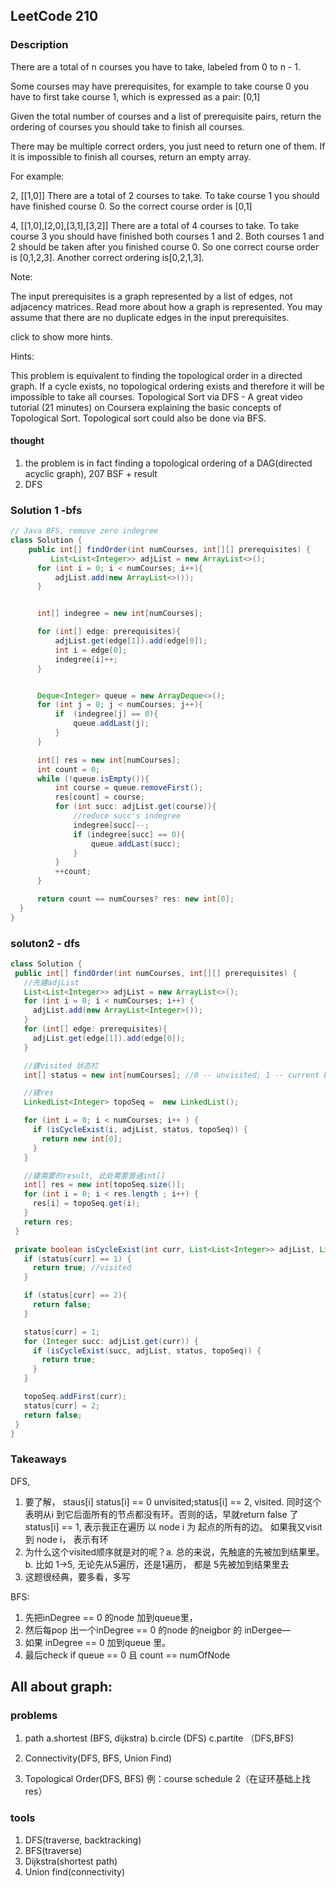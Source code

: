## LeetCode 210

### Description
There are a total of n courses you have to take, labeled from 0 to n - 1.

Some courses may have prerequisites, for example to take course 0 you have to first take course 1, which is expressed as a pair: [0,1]

Given the total number of courses and a list of prerequisite pairs, return the ordering of courses you should take to finish all courses.

There may be multiple correct orders, you just need to return one of them. If it is impossible to finish all courses, return an empty array.

For example:

2, [[1,0]]
There are a total of 2 courses to take. To take course 1 you should have finished course 0. So the correct course order is [0,1]

4, [[1,0],[2,0],[3,1],[3,2]]
There are a total of 4 courses to take. To take course 3 you should have finished both courses 1 and 2. Both courses 1 and 2 should be taken after you finished course 0. So one correct course order is [0,1,2,3]. Another correct ordering is[0,2,1,3].

Note:

The input prerequisites is a graph represented by a list of edges, not adjacency matrices. Read more about how a graph is represented.
You may assume that there are no duplicate edges in the input prerequisites.


click to show more hints.

Hints:

This problem is equivalent to finding the topological order in a directed graph. If a cycle exists, no topological ordering exists and therefore it will be impossible to take all courses.
Topological Sort via DFS - A great video tutorial (21 minutes) on Coursera explaining the basic concepts of Topological Sort.
Topological sort could also be done via BFS.

#### thought
1. the problem is in fact finding a topological ordering of a DAG(directed acyclic graph), 207 BSF + result
2. DFS


### Solution 1 -bfs
```java
// Java BFS, remove zero indegree
class Solution {
    public int[] findOrder(int numCourses, int[][] prerequisites) {
         List<List<Integer>> adjList = new ArrayList<>();
      for (int i = 0; i < numCourses; i++){
          adjList.add(new ArrayList<>());
      }


      int[] indegree = new int[numCourses];

      for (int[] edge: prerequisites){
          adjList.get(edge[1]).add(edge[0]);
          int i = edge[0];
          indegree[i]++;
      }


      Deque<Integer> queue = new ArrayDeque<>();
      for (int j = 0; j < numCourses; j++){
          if  (indegree[j] == 0){
              queue.addLast(j);
          }
      }

      int[] res = new int[numCourses];
      int count = 0;
      while (!queue.isEmpty()){
          int course = queue.removeFirst();
          res[count] = course;
          for (int succ: adjList.get(course)){
              //reduce succ's indegree
              indegree[succ]--;
              if (indegree[succ] == 0){
                  queue.addLast(succ);
              }
          }
          ++count;
      }

      return count == numCourses? res: new int[0];
  }
}

```
### soluton2 - dfs
```java
class Solution {
 public int[] findOrder(int numCourses, int[][] prerequisites) {
   //先建adjList
   List<List<Integer>> adjList = new ArrayList<>();
   for (int i = 0; i < numCourses; i++) {
     adjList.add(new ArrayList<Integer>());
   }
   for (int[] edge: prerequisites){
     adjList.get(edge[1]).add(edge[0]);
   }

   //建visited 状态栏
   int[] status = new int[numCourses]; //0 -- unvisited; 1 -- current being visited; 2 -- checked Cycle from this node.

   //建res
   LinkedList<Integer> topoSeq =  new LinkedList();

   for (int i = 0; i < numCourses; i++ ) {
     if (isCycleExist(i, adjList, status, topoSeq)) {
       return new int[0];
     }
   }

   //建需要的result, 此处需要普通int[]
   int[] res = new int[topoSeq.size()];
   for (int i = 0; i < res.length ; i++) {
     res[i] = topoSeq.get(i);
   }
   return res;
 }

 private boolean isCycleExist(int curr, List<List<Integer>> adjList, List<Integer> status, LinkedList<Integer> topoSeq){
   if (status[curr] == 1) {
     return true; //visited
   }

   if (status[curr] == 2){
     return false;
   }

   status[curr] = 1;
   for (Integer succ: adjList.get(curr)) {
     if (isCycleExist(succ, adjList, status, topoSeq)) {
       return true;
     }
   }

   topoSeq.addFirst(curr);
   status[curr] = 2;
   return false;
 }
}

```

### Takeaways

DFS,
1.	要了解， staus[i] status[i] == 0 unvisited;status[i] == 2, visited. 同时这个表明从i 到它后面所有的节点都没有环。否则的话，早就return false 了status[i] == 1, 表示我正在遍历 以 node i 为 起点的所有的边。 如果我又visit 到 node i， 表示有环
2.	为什么这个visited顺序就是对的呢？a.	总的来说，先触底的先被加到结果里。b.	比如 1->5, 无论先从5遍历，还是1遍历， 都是 5先被加到结果里去
3.	这题很经典，要多看，多写

BFS:
1.	先把inDegree == 0 的node 加到queue里，
2.	然后每pop 出一个inDegree == 0 的node 的neigbor 的 inDergee—
3.	如果 inDegree == 0 加到queue 里。
4.	最后check if queue == 0 且 count == numOfNode


## All about graph:
### problems
1. path
  a.shortest (BFS, dijkstra)
  b.circle (DFS)
  c.partite （DFS,BFS)

2. Connectivity(DFS, BFS, Union Find)

3. Topological Order(DFS, BFS)
例：course schedule 2（在证环基础上找res）

### tools
1. DFS(traverse, backtracking)
2. BFS(traverse)
3. Dijkstra(shortest path)
4. Union find(connectivity)
